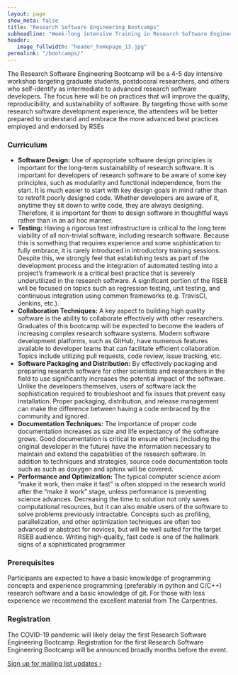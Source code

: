 ```yaml
---
layout: page
show_meta: false
title: "Research Software Engineering Bootcamps"
subheadline: "Week-long intensive Training in Research Software Engineering"
header:
   image_fullwidth: "header_homepage_13.jpg"
permalink: "/bootcamps/"
---
```


The Research Software Engineering Bootcamp will be a 4-5 day intensive workshop targeting graduate students, postdocoral researchers, and others who self-identify as intermediate to advanced research
software developers.
The focus here will be on practices that will improve the quality, reproducibility, and
sustainability of software.
By targeting those with some research software development experience, the attendees will
be better prepared to understand and embrace the more advanced best practices employed and endorsed
by RSEs

### Curriculum

* **Software Design:** Use of appropriate software design principles is important for the long-term
sustainability of research software.
It is important for developers of research software to be aware of some key principles, such as modularity and functional independence, from the start.
It is much easier to start with key design goals in mind rather than to retrofit poorly designed code.
Whether developers are aware of it, anytime they sit down to write code, they are always designing.
Therefore, it is important for them to design software in thoughtful ways rather than in an ad hoc manner.
* **Testing:** Having a rigorous test infrastructure is critical to the long term viability of all non-trivial
software, including research software.
Because this is something that requires experience and some sophistication to fully embrace, it is rarely introduced in introductory training sessions.
Despite this, we strongly feel that establishing tests as part of the development process and the integration of automated testing into a project’s framework is a critical best practice that is severely underutilized
in the research software.
A significant portion of the RSEB will be focused on topics such as regression testing, unit testing, and continuous integration using common frameworks (e.g. TravisCI, Jenkins, etc.).
* **Collaboration Techniques:** A key aspect to building high quality software is the ability to collaborate effectively with other researchers.
Graduates of this bootcamp will be expected to become the leaders of increasing complex research software systems. Modern software development platforms, such as GitHub, have numerous features available to developer teams that can facilitate efficient collaboration. Topics include utilizing pull requests, code review, issue tracking, etc.
* **Software Packaging and Distribution:** By effectively packaging and preparing research software
for other scientists and researchers in the field to use significantly increases the potential impact of
the software.
Unlike the developers themselves, users of software lack the sophistication required to troubleshoot and fix issues that prevent easy installation. Proper packaging, distribution, and release management can make the difference between having a code embraced by the community and ignored.
* **Documentation Techniques:** The importance of proper code documentation increases as size and
life expectancy of the software grows.
Good documentation is critical to ensure others (including the original developer in the future) have the information necessary to maintain and extend the capabilities of the research software.
In addition to techniques and strategies, source code documentation tools such as such as doxygen and sphinx will be covered.
* **Performance and Optimization:** The typical computer science axiom “make it work, then make it
fast” is often stopped in the research world after the “make it work” stage, unless performance is
preventing science advances.
Decreasing the time to solution not only saves computational resources, but it can also enable users of the software to solve problems previously intractable.
Concepts such as profiling, parallelization, and other optimization techniques are often too advanced or abstract for novices, but will be well suited for the target RSEB audience.
Writing high-quality, fast code is one of the hallmark signs of a sophisticated programmer


### Prerequisites

Participants are expected to have a basic knowledge of programming concepts and experience programming (preferably in python and C/C++) research software and a basic knowledge of git.
For those with less experience we recommend the excellent material from The Carpentries.

### Registration

The COVID-19 pandemic will likely delay the first Research Software Engineering Bootcamp. Registration for the first Research Software Engineering Bootcamp will be announced broadly months before the event.  

<a class="radius button small" href="{{ site.url }}{{ site.baseurl }}/participate/">Sign up for mailing list updates ›</a>
